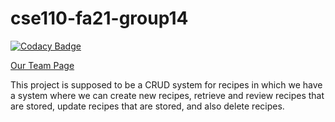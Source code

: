# cse110-fa21-group14

[![Codacy Badge](https://api.codacy.com/project/badge/Grade/81b6c3a3517f4d569fea1382d6a85aba)](https://app.codacy.com/gh/cse110-fa21-group14/cse110-fa21-group14?utm_source=github.com&utm_medium=referral&utm_content=cse110-fa21-group14/cse110-fa21-group14&utm_campaign=Badge_Grade_Settings)

[Our Team Page](admin/team.md)

This project is supposed to be a CRUD system for recipes in which we have a system where we can create new recipes, retrieve and review recipes that are stored, update recipes that are stored, and also delete recipes.